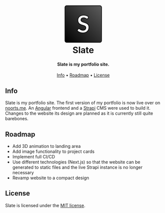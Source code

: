 <h1 align="center">
  <br>
  <a href="https://noorts.me"><img src="frontend/src/assets/img/SlateLogo.svg" width="120" height="120" alt="Slate Logo"></a>
  <br>
  Slate
  <br>
</h1>
<h4 align="center">
  Slate is my portfolio site.
</h4>
<p align="center">
  <a href="#info">Info</a> •
  <a href="#roadmap">Roadmap</a> •
  <a href="#license">License</a>
</p>

## Info
Slate is my portfolio site. The first version of my portfolio is now live over on [noorts.me](https://noorts.me). An [Angular](https://angular.io/) frontend and a [Strapi](https://strapi.io/) CMS were used to build it. Changes to the website its design are planned as it is currently still quite barebones.

## Roadmap
* Add 3D animation to landing area
* Add image functionality to project cards
* Implement full CI/CD
* Use different technologies (Next.js) so that the website can be generated to static files and the live Strapi instance is no longer necessary
* Revamp website to a compact design

## License
Slate is licensed under the [MIT license](LICENSE.md).
